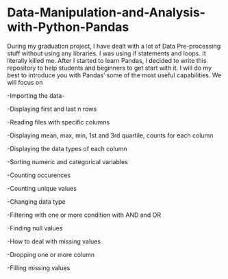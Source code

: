 # Data-Manipulation-and-Analysis-with-Python-Pandas
During my graduation project, I have dealt with a lot of Data Pre-processing stuff without using any libraries. I was using if statements and loops. It literally killed me. After I started to learn Pandas, I decided to write this repository to help students and beginners to get start with it. I will do my best to introduce you with Pandas’ some of the most useful capabilities. 
We will focus on

-Importing the data-

-Displaying first and last n rows

-Reading files with specific columns

-Displaying mean, max, min, 1st and 3rd quartile, counts for each column

-Displaying the data types of each column

-Sorting numeric and categorical variables

-Counting occurences

-Counting unique values

-Changing data type

-Filtering with one or more condition with AND and OR

-Finding null values

-How to deal with missing values

-Dropping one or more column

-Filling missing values

